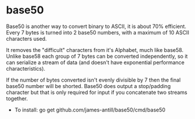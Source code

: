 base50
======

Base50 is another way to convert binary to ASCII, it is about 70% efficient.
Every 7 bytes is turned into 2 base50 numbers, with a maximum of 10 ASCII
characters used.

It removes the "difficult" characters from it's Alphabet,
much like base58. Unlike base58 each group of 7 bytes can be converted
independently, so it can serialize a stream of data (and doesn't have
exponential performance characteristics).

If the number of bytes converted isn't evenly divisible by 7 then the final
base50 number will be shorted. Base50 does output a stop/padding character but
that is only required for input if you concatenate two streams together.

  * To install: go get github.com/james-antill/base50/cmd/base50
